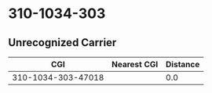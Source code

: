 # 310-1034-303
## Unrecognized Carrier


| CGI | Nearest CGI | Distance |
|-----|-------------|----------|
| 310-1034-303-47018 |  | 0.0 |
